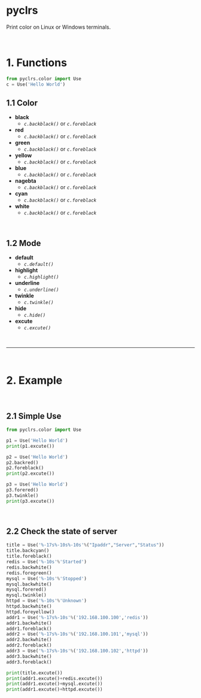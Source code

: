 # pyclrs
Print color on Linux or Windows terminals.

<br>

# 1. Functions
```python
from pyclrs.color import Use
c = Use('Hello World')
``` 

## 1.1 Color

- **black** 
  - *`c.backblack()`* or *`c.foreblack`*
- **red**   
  - *`c.backblack()`* or *`c.foreblack`*
- **green** 
  - *`c.backblack()`* or *`c.foreblack`*
- **yellow** 
  - *`c.backblack()`* or *`c.foreblack`*
- **blue**
  - *`c.backblack()`* or *`c.foreblack`*
- **nagebta** 
  - *`c.backblack()`* or *`c.foreblack`*
- **cyan** 
  - *`c.backblack()`* or *`c.foreblack`*
- **white** 
  - *`c.backblack()`* or *`c.foreblack`*

<br>

## 1.2 Mode

- **default**
  - *`c.default()`*
- **highlight**
  - *`c.highlight()`*
- **underline**
  - *`c.underline()`*
- **twinkle**
  - *`c.twinkle()`*
- **hide**
  - *`c.hide()`*
- **excute**
  - *`c.excute()`*

<br>

---

<br>

# 2. Example

<br>

## 2.1 Simple Use

```python
from pyclrs.color import Use

p1 = Use('Hello World')
print(p1.excute())

p2 = Use('Hello World')
p2.backred()
p2.foreblack()
print(p2.excute())

p3 = Use('Hello World')
p3.forered()
p3.twinkle()
print(p3.excute())
```

<br>

## 2.2 Check the state of server
```python
title = Use('%-17s%-10s%-10s'%("Ipaddr","Server","Status"))
title.backcyan()
title.foreblack()
redis = Use('%-10s'%'Started')
redis.backwhite()
redis.foregreen()
mysql = Use('%-10s'%'Stopped')
mysql.backwhite()
mysql.forered()
mysql.twinkle()
httpd = Use('%-10s'%'Unknown')
httpd.backwhite()
httpd.foreyellow()
addr1 = Use('%-17s%-10s'%('192.168.100.100','redis'))
addr1.backwhite()
addr1.foreblack()
addr2 = Use('%-17s%-10s'%('192.168.100.101','mysql'))
addr2.backwhite()
addr2.foreblack()
addr3 = Use('%-17s%-10s'%('192.168.100.102','httpd'))
addr3.backwhite()
addr3.foreblack()

print(title.excute())
print(addr1.excute()+redis.excute())
print(addr1.excute()+mysql.excute())
print(addr1.excute()+httpd.excute())
```
